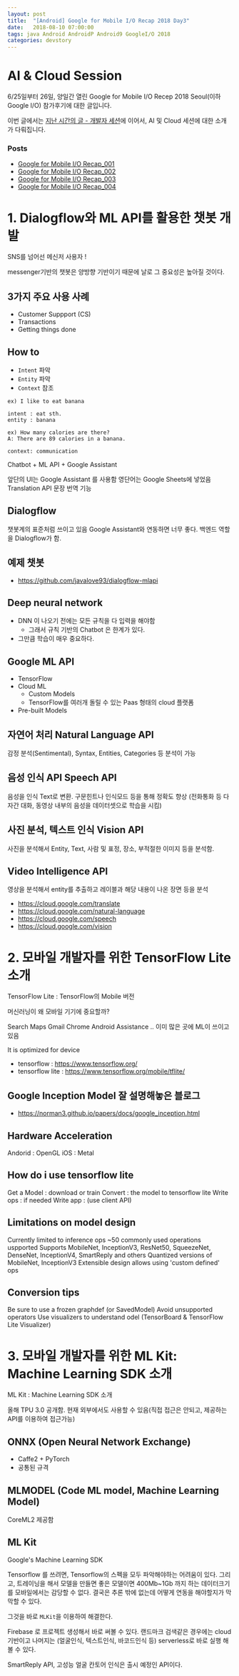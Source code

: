 ```yaml
---
layout: post
title:  "[Android] Google for Mobile I/O Recap 2018 Day3"
date:   2018-08-10 07:00:00
tags: java Android AndroidP Android9 GoogleI/O 2018
categories: devstory
---
```


# AI & Cloud Session

6/25일부터 26일, 양일간 열린 Google for Mobile I/O Recep 2018 Seoul(이하 Google I/O) 참가후기에 대한 글입니다.

이번 글에서는 [지난 시간의 글 - 개발자 세션](/devstory/2018/08/10/GoogleIOMobile-2018-Day2/)에 이어서, AI 및 Cloud 세션에 대한 소개가 다뤄집니다.


### Posts
- [Google for Mobile I/O Recap_001](/devstory/2018/08/10/GoogleIOMobile-2018-Day1/) <br/>
- [Google for Mobile I/O Recap_002](/devstory/2018/08/10/GoogleIOMobile-2018-Day2/) <br/>
- [Google for Mobile I/O Recap_003](/devstory/2018/08/10/GoogleIOMobile-2018-Day3/) <br/>
- [Google for Mobile I/O Recap_004](/devstory/2018/08/10/GoogleIOMobile-2018-Day4/) <br/>



# 1. Dialogflow와 ML API를 활용한 챗봇 개발
SNS를 넘어선 메신저 사용자 !

messenger기반의 챗봇은 양방향 기반이기 때문에 날로 그 중요성은 높아질 것이다.


## 3가지 주요 사용 사례
- Customer Suppport (CS)
- Transactions
- Getting things done


## How to
- `Intent` 파악
- `Entity` 파악
- `Context` 참조

```
ex) I like to eat banana

intent : eat sth.
entity : banana

ex) How many calories are there?
A: There are 89 calories in a banana.

context: communication
```


Chatbot + ML API + Google Assistant

앞단의 UI는 Google Assistant 를 사용함
영단어는 Google Sheets에 넣었음
Translation API 문장 번역 기능


## Dialogflow
챗봇계의 표준처럼 쓰이고 있음
Google Assistant와 연동하면 너무 좋다.
백엔드 역할을 Dialogflow가 함.



## 예제 챗봇
- https://github.com/javalove93/dialogflow-mlapi


## Deep neural network
- DNN 이 나오기 전에는 모든 규칙을 다 입력을 해야함
    - 그래서 규칙 기반의 Chatbot 은 한계가 있다.
- 그만큼 학습이 매우 중요하다.


## Google ML API
- TensorFlow
- Cloud ML
    - Custom Models
    - TensorFlow를 여러개 돌릴 수 있는 Paas 형태의 cloud 플랫폼
- Pre-built Models



## 자연어 처리 Natural Language API
감정 분석(Sentimental), Syntax, Entities, Categories 등 분석이 가능


## 음성 인식 API Speech API
음성을 인식 Text로 변환.
구문힌트나 인식모드 등을 통해 정확도 향상
(전화통화 등 다자간 대화, 동영상 내부의 음성을 데이터셋으로 학습을 시킴)


## 사진 분석, 텍스트 인식 Vision API
사진을 분석해서 Entity, Text, 사람 및 표정, 장소, 부적절한 이미지 등을 분석함.



## Video Intelligence API
영상을 분석해서 entity를 추출하고 레이블과 해당 내용이 나온 장면 등을 분석

- https://cloud.google.com/translate
- https://cloud.google.com/natural-language
- https://cloud.google.com/speech
- https://cloud.google.com/vision








# 2. 모바일 개발자를 위한 TensorFlow Lite 소개

TensorFlow Lite : TensorFlow의 Mobile 버전

머신러닝이 왜 모바일 기기에 중요할까?

Search Maps Gmail Chrome Android Assistance .. 이미 많은 곳에 ML이 쓰이고 있음

It is optimized for device


- tensorflow : https://www.tensorflow.org/
- tensorflow lite : https://www.tensorflow.org/mobile/tflite/



## Google Inception Model 잘 설명해놓은 블로그
- https://norman3.github.io/papers/docs/google_inception.html

## Hardware Acceleration
Andorid : OpenGL
iOS : Metal


## How do i use tensorflow lite
Get a Model : download or train
Convert : the model to tensorflow lite
Write ops : if needed
Write app : (use client API)



## Limitations on model design
Currently limited to inference ops
~50 commonly used operations uspported
Supports MobileNet, InceptionV3, ResNet50, SqueezeNet, DenseNet, InceptionV4, SmartReply and others
Quantized versions of MobileNet, InceptionV3
Extensible design allows using 'custom defined' ops




## Conversion tips
Be sure to use a frozen graphdef (or SavedModel)
Avoid unsupported operators
Use visualizers to understand odel (TensorBoard & TensorFlow Lite Visualizer)




# 3. 모바일 개발자를 위한 ML Kit: Machine Learning SDK 소개
ML Kit : Machine Learning SDK 소개

올해 TPU 3.0 공개함. 현재 외부에서도 사용할 수 있음(직접 접근은 안되고, 제공하는 API를 이용하여 접근가능)


## ONNX (Open Neural Network Exchange)
- Caffe2 + PyTorch
- 공통된 규격

## MLMODEL (Code ML model, Machine Learning Model)
CoreML2 제공함


## ML Kit
Google's Machine Learning SDK

Tensorflow 를 쓰려면, Tensorflow의 스펙을 모두 파악해야하는 어려움이 있다.
그리고, 트레이닝을 해서 모델을 만들면 좋은 모델이면 400Mb~1Gb 까지 하는 데이터크기를 모바일에서는 감당할 수 없다. 결국은 추론 밖에 없는데 어떻게 연동을 해야할지가 막막할 수 있다.

그것을 바로 `MLKit`을 이용하여 해결한다.


Firebase 로 프로젝트 생성해서 바로 써볼 수 있다.
랜드마크 검색같은 경우에는 cloud 기반이고 나머지는 (얼굴인식, 텍스트인식, 바코드인식 등) serverless로 바로 실행 해 볼 수 있다.

SmartReply API, 고성능 얼굴 칸토어 인식은 출시 예정인 API이다.